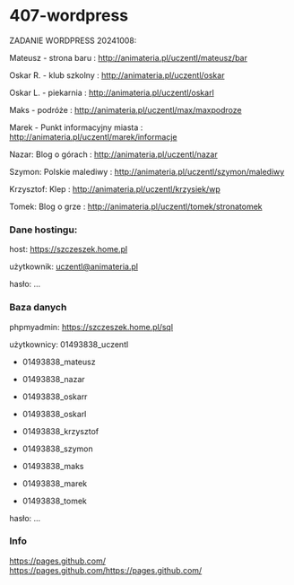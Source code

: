 # 407-wordpress

ZADANIE WORDPRESS 20241008:

Mateusz - strona baru : http://animateria.pl/uczentl/mateusz/bar

Oskar R. - klub szkolny : http://animateria.pl/uczentl/oskar

Oskar L. - piekarnia : http://animateria.pl/uczentl/oskarl

Maks - podróże : http://animateria.pl/uczentl/max/maxpodroze

Marek - Punkt informacyjny miasta : http://animateria.pl/uczentl/marek/informacje

Nazar: Blog o górach : http://animateria.pl/uczentl/nazar

Szymon: Polskie malediwy : http://animateria.pl/uczentl/szymon/malediwy

Krzysztof: Klep : http://animateria.pl/uczentl/krzysiek/wp

Tomek: Blog o grze : http://animateria.pl/uczentl/tomek/stronatomek






### Dane hostingu:

host: https://szczeszek.home.pl

użytkownik: uczentl@animateria.pl

hasło: ...

### Baza danych

phpmyadmin: https://szczeszek.home.pl/sql

użytkownicy: 01493838_uczentl

- 01493838_mateusz

- 01493838_nazar

- 01493838_oskarr

-	01493838_oskarl

- 01493838_krzysztof

- 01493838_szymon

- 01493838_maks

- 01493838_marek

- 01493838_tomek



hasło: ...




### Info
https://pages.github.com/
https://pages.github.com/https://pages.github.com/
